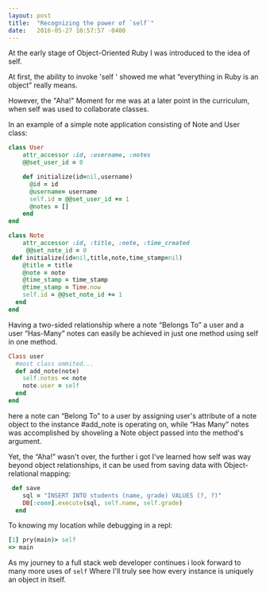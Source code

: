 ```yaml
---
layout: post
title:  "Recognizing the power of `self`"
date:   2016-05-27 10:57:57 -0400
---
```


At the early stage of Object-Oriented Ruby I was introduced to the idea of self.

At first, the ability to invoke 'self ' showed me what “everything in Ruby is an object” really means.

However, the "Aha!" Moment for me was at a later point in the curriculum, when self was used to collaborate classes.

In an example of a simple note application consisting of Note and User class:

```ruby
class User
    attr_accessor :id, :username, :notes
    @@set_user_id = 0

    def initialize(id=nil,username)
      @id = id
      @username= username
      self.id = @@set_user_id += 1    
      @notes = [] 
    end
end
```


```ruby
class Note
    attr_accessor :id, :title, :note, :time_created
     @@set_note_id = 0
 def initialize(id=nil,title,note,time_stamp=nil) 
    @title = title 
    @note = note
    @time_stamp = time_stamp
    @time_stamp = Time.now    
    self.id = @@set_note_id += 1
  end
end
```
Having a two-sided relationship where a note “Belongs To” a user and a user “Has-Many” notes can easily be achieved in just one method using self in one method. 

```ruby
Class user
  #most class ommited...
  def add_note(note)
    self.notes << note
    note.user = self
  end
end
```

here a note can “Belong To” to a user by assigning user's attribute of a note object to the instance #add_note is operating on, while “Has Many” notes was accomplished by shoveling a Note object passed into the method's argument.

Yet, the “Aha!” wasn't over, the further i got I've learned how self was way beyond object relationships, it can be used from saving data with Object-relational mapping:

```ruby
 def save
    sql = "INSERT INTO students (name, grade) VALUES (?, ?)"
    DB[:conn].execute(sql, self.name, self.grade)
  end
```  

To knowing my location while debugging in a repl:

```ruby
[1] pry(main)> self
=> main
```

As my journey to a full stack web developer continues  i  look forward to many more uses of `self` Where I'll truly see how every instance is uniquely an object in itself.

